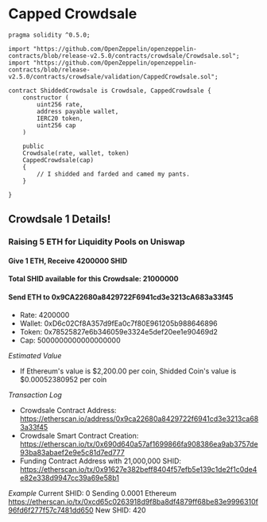 # Capped Crowdsale
```
pragma solidity ^0.5.0;

import "https://github.com/OpenZeppelin/openzeppelin-contracts/blob/release-v2.5.0/contracts/crowdsale/Crowdsale.sol";
import "https://github.com/OpenZeppelin/openzeppelin-contracts/blob/release-v2.5.0/contracts/crowdsale/validation/CappedCrowdsale.sol";

contract ShiddedCrowdsale is Crowdsale, CappedCrowdsale {
    constructor (
        uint256 rate,
        address payable wallet,
        IERC20 token,
        uint256 cap
    )
    
    public
    Crowdsale(rate, wallet, token)
    CappedCrowdsale(cap)
    {
        // I shidded and farded and camed my pants.
    }

}

```

## Crowdsale 1 Details! 

### Raising 5 ETH for Liquidity Pools on Uniswap

#### Give 1 ETH, Receive 4200000 SHID

#### Total SHID available for this Crowdsale: 21000000 

#### Send ETH to 0x9CA22680a8429722F6941cd3e3213cA683a33f45

- Rate: 4200000
- Wallet: 0xD6c02Cf8A357d9fEa0c7f80E961205b988646896
- Token: 0x78525827e6b346059e3324e5def20ee1e90469d2
- Cap: 5000000000000000000

*Estimated Value*
- If Ethereum's value is $2,200.00 per coin, Shidded Coin's value is $0.00052380952 per coin

*Transaction Log*
- Crowdsale Contract Address: https://etherscan.io/address/0x9ca22680a8429722f6941cd3e3213ca683a33f45
- Crowdsale Smart Contract Creation: https://etherscan.io/tx/0x690d640a57af1699866fa908386ea9ab3757de93ba83abaef2e9e5c81d7ed777
- Funding Contract Address with 21,000,000 SHID: https://etherscan.io/tx/0x91627e382beff8404f57efb5e139c1de2f1c0de4e82e338d9947cc39a69e58b1

*Example*
Current SHID: 0
Sending 0.0001 Ethereum
https://etherscan.io/tx/0xcd65c0263918d9f8ba8df4879ff68be83e9996310f96fd6f277f57c7481dd650
New SHID: 420
